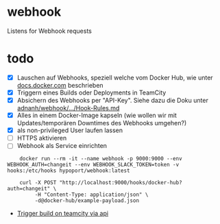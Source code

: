 # webhook

Listens for Webhook requests

# todo

- [x] Lauschen auf Webhooks, speziell welche vom Docker Hub, wie unter [docs.docker.com](https://docs.docker.com/docker-hub/webhooks/) beschrieben
- [x] Triggern eines Builds oder Deployments in TeamCity
- [x] Absichern des Webhooks per "API-Key". Siehe dazu die Doku unter [adnanh/webhook/.../Hook-Rules.md](https://github.com/adnanh/webhook/blob/master/docs/Hook-Rules.md)
- [x] Alles in einem Docker-Image kapseln (wie wollen wir mit Updates/temporären Downtimes des Webhooks umgehen?)
- [x] als non-privileged User laufen lassen
- [ ] HTTPS aktivieren
- [ ] Webhook als Service einrichten

```
    docker run --rm -it --name webhook -p 9000:9000 --env WEBHOOK_AUTH=changeit --env WEBHOOK_SLACK_TOKEN=token -v hooks:/etc/hooks hypoport/webhook:latest
```

```
    curl -X POST "http://localhost:9000/hooks/docker-hub?auth=changeit" \
         -H "Content-Type: application/json" \
         -d@docker-hub/example-payload.json
```

- [Trigger build on teamcity via api](trigger-teamcity-build.md)
